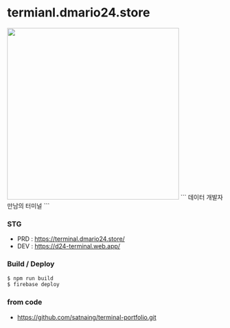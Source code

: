 # termianl.dmario24.store
<img src="https://d24-terminal.web.app/dmario24-og.png" width="400" />
```
데이터 
개발자
만남의
터미널
```

### STG
- PRD : https://terminal.dmario24.store/
- DEV : https://d24-terminal.web.app/

### Build / Deploy
``` bash
$ npm run build
$ firebase deploy
```

### from code
- https://github.com/satnaing/terminal-portfolio.git
